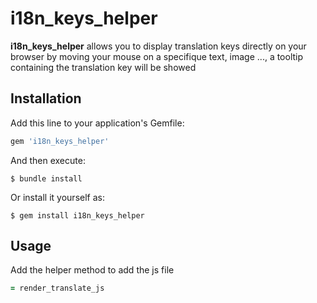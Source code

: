 # i18n_keys_helper

**i18n_keys_helper** allows you to display translation keys directly on your browser
by moving your mouse on a specifique text, image ..., a tooltip containing the translation key will be showed


## Installation

Add this line to your application's Gemfile:

```ruby
gem 'i18n_keys_helper'
```

And then execute:

    $ bundle install

Or install it yourself as:

    $ gem install i18n_keys_helper

## Usage

Add the helper method to add the js file

```ruby
= render_translate_js
```
